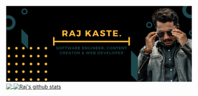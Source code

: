 <!--
**RK41099/RK41099** is a ✨ _special_ ✨ repository because its `README.md` (this file) appears on your GitHub profile.
<!--
Here are some ideas to get you started:
- 🔭 I’m currently working on ...
- 🌱 I’m currently learning ...
- 👯 I’m looking to collaborate on ...
- 🤔 I’m looking for help with ...
- 💬 Ask me about ...
- 📫 How to reach me: ...
- 😄 Pronouns: ...
- ⚡ Fun fact: ...
-->
<img src="https://raw.githubusercontent.com/RK41099/RK41099/master/gh-header-image-cropped.png" alt="banner">
<a href="">
  <img align="center" src="https://github-readme-stats.vercel.app/api/top-langs/?username=RK41099&layout=compact&theme=radical" />
</a>
<a href="">
  <img align="center" src="https://github-readme-stats.vercel.app/api?username=RK41099&show_icons=true&include_all_commits=true&theme=radical" alt="Raj's github stats" />
</a>


